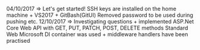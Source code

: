 04/10/2017 => Let's get started! SSH keys are installed on the home machine + VS2017 + GitBash(GitUI)
		Removed password to be used during pushing etc. <update>
12/10/2017 => Investigating questions + implemented ASP.Net Core Web API with GET, PUT, PATCH, POST, DELETE methods
			Standard Web Microsoft DI container was used + middleware handlers have been practised